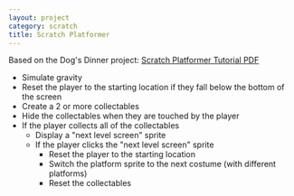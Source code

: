 ```yaml
---
layout: project
category: scratch
title: Scratch Platformer
---
```


Based on the Dog's Dinner project: [Scratch Platformer Tutorial PDF](https://drive.google.com/file/d/1j2YH9r-rmD0-xZdZgYVrEHfiCJEKaI-r/view?usp=sharing)

- Simulate gravity
- Reset the player to the starting location if they fall below the bottom of the screen
- Create a 2 or more collectables
- Hide the collectables when they are touched by the player
- If the player collects all of the collectables
  - Display a "next level screen" sprite
  - If the player clicks the "next level screen" sprite
    - Reset the player to the starting location
    - Switch the platform sprite to the next costume (with different platforms)
    - Reset the collectables
